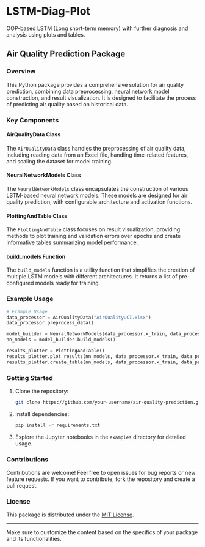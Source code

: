 # LSTM-Diag-Plot
OOP-based LSTM (Long short-term memory) with further diagnosis and analysis using plots and tables.


## Air Quality Prediction Package

### Overview

This Python package provides a comprehensive solution for air quality prediction, combining data preprocessing, neural network model construction, and result visualization. It is designed to facilitate the process of predicting air quality based on historical data.

### Key Components

#### AirQualityData Class

The `AirQualityData` class handles the preprocessing of air quality data, including reading data from an Excel file, handling time-related features, and scaling the dataset for model training.

#### NeuralNetworkModels Class

The `NeuralNetworkModels` class encapsulates the construction of various LSTM-based neural network models. These models are designed for air quality prediction, with configurable architecture and activation functions.

#### PlottingAndTable Class

The `PlottingAndTable` class focuses on result visualization, providing methods to plot training and validation errors over epochs and create informative tables summarizing model performance.

#### build_models Function

The `build_models` function is a utility function that simplifies the creation of multiple LSTM models with different architectures. It returns a list of pre-configured models ready for training.

### Example Usage

```python
# Example Usage
data_processor = AirQualityData("AirQualityUCI.xlsx")
data_processor.preprocess_data()

model_builder = NeuralNetworkModels(data_processor.x_train, data_processor.y_train)
nn_models = model_builder.build_models()

results_plotter = PlottingAndTable()
results_plotter.plot_results(nn_models, data_processor.x_train, data_processor.y_train, data_processor.x_valid, data_processor.y_valid)
results_plotter.create_table(nn_models, data_processor.x_train, data_processor.y_train, data_processor.x_valid, data_processor.y_valid)
```

### Getting Started

1. Clone the repository:

    ```bash
    git clone https://github.com/your-username/air-quality-prediction.git
    ```

2. Install dependencies:

    ```bash
    pip install -r requirements.txt
    ```

3. Explore the Jupyter notebooks in the `examples` directory for detailed usage.

### Contributions

Contributions are welcome! Feel free to open issues for bug reports or new feature requests. If you want to contribute, fork the repository and create a pull request.

### License

This package is distributed under the [MIT License](LICENSE).

---

Make sure to customize the content based on the specifics of your package and its functionalities.
